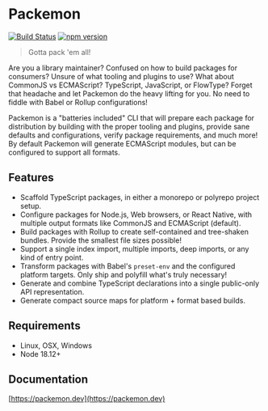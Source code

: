 # Packemon

[![Build Status](https://github.com/milesj/packemon/workflows/Build/badge.svg)](https://github.com/milesj/packemon/actions?query=branch%3Amaster)
[![npm version](https://badge.fury.io/js/packemon.svg)](https://www.npmjs.com/package/packemon)

> Gotta pack 'em all!

Are you a library maintainer? Confused on how to build packages for consumers? Unsure of what
tooling and plugins to use? What about CommonJS vs ECMAScript? TypeScript, JavaScript, or FlowType?
Forget that headache and let Packemon do the heavy lifting for you. No need to fiddle with Babel or
Rollup configurations!

Packemon is a "batteries included" CLI that will prepare each package for distribution by building
with the proper tooling and plugins, provide sane defaults and configurations, verify package
requirements, and much more! By default Packemon will generate ECMAScript modules, but can be
configured to support all formats.

## Features

- Scaffold TypeScript packages, in either a monorepo or polyrepo project setup.
- Configure packages for Node.js, Web browsers, or React Native, with multiple output formats like
  CommonJS and ECMAScript (default).
- Build packages with Rollup to create self-contained and tree-shaken bundles. Provide the smallest
  file sizes possible!
- Support a single index import, multiple imports, deep imports, or any kind of entry point.
- Transform packages with Babel's `preset-env` and the configured platform targets. Only ship and
  polyfill what's truly necessary!
- Generate and combine TypeScript declarations into a single public-only API representation.
- Generate compact source maps for platform + format based builds.

## Requirements

- Linux, OSX, Windows
- Node 18.12+

## Documentation

[https://packemon.dev](https://packemon.dev)
